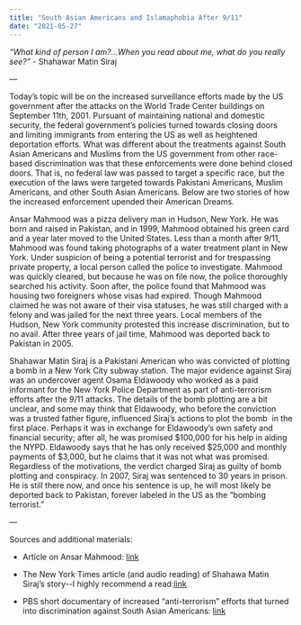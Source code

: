 ```yaml
---
title: "South Asian Americans and Islamaphobia After 9/11"
date: "2021-05-27"
---
```


_“What kind of person I am?...When you read about me, what do you really see?”_ - Shahawar Matin Siraj 

—

Today’s topic will be on the increased surveillance efforts made by the US government after the attacks on the World Trade Center buildings on September 11th, 2001. Pursuant of maintaining national and domestic security, the federal government’s policies turned towards closing doors and limiting immigrants from entering the US as well as heightened deportation efforts. What was different about the treatments against South Asian Americans and Muslims from the US government from other race-based discrimination was that these enforcements were done behind closed doors. That is, no federal law was passed to target a specific race, but the execution of the laws were targeted towards Pakistani Americans, Muslim Americans, and other South Asian Americans. Below are two stories of how the increased enforcement upended their American Dreams.

Ansar Mahmood was a pizza delivery man in Hudson, New York. He was born and raised in Pakistan, and in 1999, Mahmood obtained his green card and a year later moved to the United States. Less than a month after 9/11, Mahmood was found taking photographs of a water treatment plant in New York. Under suspicion of being a potential terrorist and for trespassing private property, a local person called the police to investigate. Mahmood was quickly cleared, but because he was on file now, the police thoroughly searched his activity. Soon after, the police found that Mahmood was housing two foreigners whose visas had expired. Though Mahmood claimed he was not aware of their visa statuses, he was still charged with a felony and was jailed for the next three years. Local members of the Hudson, New York community protested this increase discrimination, but to no avail. After three years of jail time, Mahmood was deported back to Pakistan in 2005. 

Shahawar Matin Siraj is a Pakistani American who was convicted of plotting a bomb in a New York City subway station. The major evidence against Siraj was an undercover agent Osama Eldawoody who worked as a paid informant for the New York Police Department as part of anti-terrorism efforts after the 9/11 attacks. The details of the bomb plotting are a bit unclear, and some may think that Eldawoody, who before the conviction was a trusted father figure, influenced Siraj’s actions to plot the bomb  in the first place. Perhaps it was in exchange for Eldawoody’s own safety and financial security; after all, he was promised $100,000 for his help in aiding the NYPD. Eldawoody says that he has only received $25,000 and monthly payments of $3,000, but he claims that it was not what was promised. Regardless of the motivations, the verdict charged Siraj as guilty of bomb plotting and conspiracy. In 2007, Siraj was sentenced to 30 years in prison. He is still there now, and once his sentence is up, he will most likely be deported back to Pakistan, forever labeled in the US as the “bombing terrorist.”

—

Sources and additional materials:

-   Article on Ansar Mahmood: [link](https://www.reuters.com/article/us-sept11-people-mahmood/pizza-delivery-man-was-deported-to-pakistan-post-9-11-idUSTRE78863S20110909) 
    
-   The New York Times article (and audio reading) of Shahawa Matin Siraj’s story--I highly recommend a read:[link](https://www.nytimes.com/2021/04/15/magazine/fbi-international-terrorism-informants.html) 
    
-   PBS short documentary of increased “anti-terrorism” efforts that turned into discrimination against South Asian Americans: [link](https://tpt.pbslearningmedia.org/resource/9-11-south-asian-americans-islamophobia-video/asian-americans/)